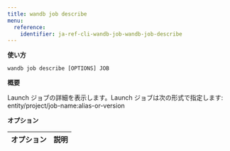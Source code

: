 ```yaml
---
title: wandb job describe
menu:
  reference:
    identifier: ja-ref-cli-wandb-job-wandb-job-describe
---
```


**使い方**

`wandb job describe [OPTIONS] JOB`

**概要**

Launch ジョブの詳細を表示します。Launch ジョブは次の形式で指定します:
entity/project/job-name:alias-or-version


**オプション**

| **オプション** | **説明** |
| :--- | :--- |